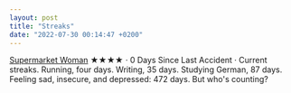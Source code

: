 ```yaml
---
layout: post
title: "Streaks"
date: "2022-07-30 00:14:47 +0200"
---
```


[Supermarket Woman](https://letterboxd.com/javier/film/supermarket-woman/) ★★★★ · 0 Days Since Last Accident · Current streaks. Running, four days. Writing, 35 days. Studying German, 87 days. Feeling sad, insecure, and depressed: 472 days. But who's counting?

